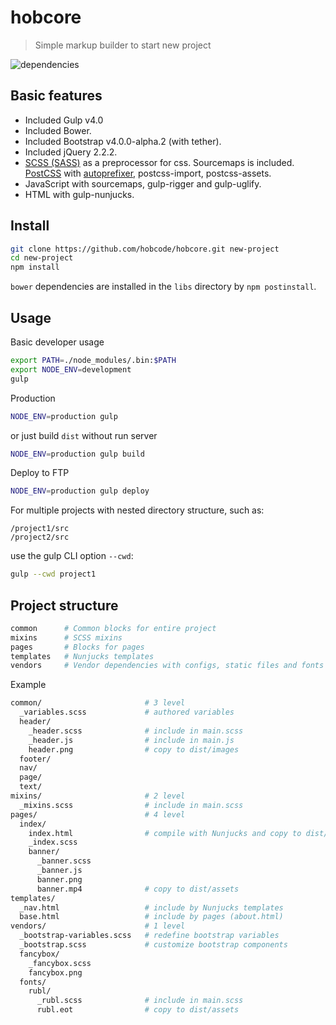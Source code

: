 # hobcore
> Simple markup builder to start new project

![dependencies](https://david-dm.org/hobcode/hobcore.svg)

## Basic features
* Included Gulp v4.0
* Included Bower.
* Included Bootstrap v4.0.0-alpha.2 (with tether).
* Included jQuery 2.2.2.
* [SCSS (SASS)](http://sass-lang.com/) as a preprocessor for css. Sourcemaps is included. [PostCSS](https://github.com/postcss/postcss) with [autoprefixer](https://github.com/postcss/autoprefixer), postcss-import, postcss-assets.
* JavaScript with sourcemaps, gulp-rigger and gulp-uglify.
* HTML with gulp-nunjucks.

## Install
```sh
git clone https://github.com/hobcode/hobcore.git new-project
cd new-project
npm install
```
`bower` dependencies are installed in the `libs` directory by `npm postinstall`.

## Usage
Basic developer usage
```sh
export PATH=./node_modules/.bin:$PATH
export NODE_ENV=development
gulp
```

Production
```sh
NODE_ENV=production gulp
```
or just build `dist` without run server
```sh
NODE_ENV=production gulp build
```

Deploy to FTP
```sh
NODE_ENV=production gulp deploy
```

For multiple projects with nested directory structure, such as:
```
/project1/src
/project2/src
```
use the gulp CLI option `--cwd`:
```sh
gulp --cwd project1
```

## Project structure

```sh
common      # Common blocks for entire project
mixins      # SCSS mixins
pages       # Blocks for pages
templates   # Nunjucks templates
vendors     # Vendor dependencies with configs, static files and fonts
```

Example
```sh
common/                       # 3 level
  _variables.scss             # authored variables
  header/
    _header.scss              # include in main.scss
    _header.js                # include in main.js
    header.png                # copy to dist/images
  footer/
  nav/
  page/
  text/
mixins/                       # 2 level
  _mixins.scss                # include in main.scss
pages/                        # 4 level
  index/
    index.html                # compile with Nunjucks and copy to dist/
    _index.scss
    banner/
      _banner.scss
      _banner.js
      banner.png
      banner.mp4              # copy to dist/assets
templates/
  _nav.html                   # include by Nunjucks templates
  base.html                   # include by pages (about.html)
vendors/                      # 1 level
  _bootstrap-variables.scss   # redefine bootstrap variables
  _bootstrap.scss             # customize bootstrap components
  fancybox/
    _fancybox.scss
    fancybox.png
  fonts/
    rubl/
      _rubl.scss              # include in main.scss
      rubl.eot                # copy to dist/assets
```
